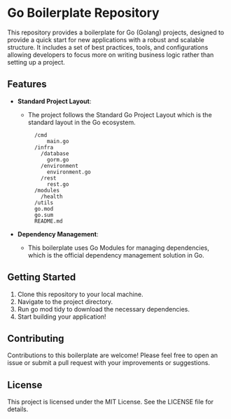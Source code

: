 # Go Boilerplate Repository

This repository provides a boilerplate for Go (Golang) projects, designed to provide a quick start for new applications with a robust and scalable structure. It includes a set of best practices, tools, and configurations allowing developers to focus more on writing business logic rather than setting up a project.

## Features

- **Standard Project Layout**:

  - The project follows the Standard Go Project Layout which is the standard layout in the Go ecosystem.

      ```/myapp
        /cmd
            main.go
        /infra
          /database
            gorm.go
          /environment
            environment.go
          /rest
            rest.go
        /modules
          /health
        /utils
        go.mod
        go.sum
        README.md
      ```

- **Dependency Management**:

  - This boilerplate uses Go Modules for managing dependencies, which is the official dependency management solution in Go.

## Getting Started

1. Clone this repository to your local machine.
2. Navigate to the project directory.
3. Run go mod tidy to download the necessary dependencies.
4. Start building your application!

## Contributing

Contributions to this boilerplate are welcome! Please feel free to open an issue or submit a pull request with your improvements or suggestions.

## License

This project is licensed under the MIT License. See the LICENSE file for details.
